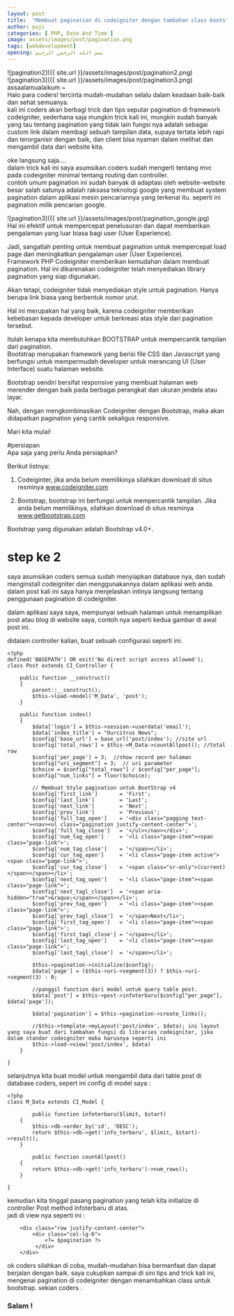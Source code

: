 ```yaml
---
layout: post
title:  "Membuat pagination di codeigniter dengan tambahan class bootstrap"
author: puji
categories: [ PHP, Date And Time ]
image: assets/images/post/pagination.png
tags: [webdevelopment]
opening: بسم الله الرحمن الرحيم
---  
```

![pagination2]({{ site.url }}/assets/images/post/pagination2.png)  
![pagination3]({{ site.url }}/assets/images/post/pagination3.png)  
assaalamualaikum ~  
Halo para coders! tercinta mudah-mudahan selalu dalam keadaan baik-baik dan sehat semuanya.  
kali ini coders akan berbagi trick dan tips seputar pagination di framework codeigniter, sederhana saja mungkin trick kali ini, mungkin sudah banyak yang tau tentang pagination yang tidak lain fungsi nya adalah sebagai custom link dalam membagi sebuah tampilan data, supaya tertata lebih rapi dan terorganisir dengan baik, dan client bisa nyaman dalam melihat dan mengambil data dari website kita.  

oke langsung saja....  
dalam trick kali ini saya asumsikan coders sudah mengerti tentang mvc pada codeigniter minimal tentang routing dan controller.  
contoh umum pagination ini sudah banyak di adaptasi oleh website-website besar salah satunya adalah raksasa teknologi google yang membuat system pagination dalam aplikasi mesin pencariannya yang terkenal itu. seperti ini pagination milik pencarian google.  

![pagination3]({{ site.url }}/assets/images/post/pagination_google.jpg)  
Hal ini efektif untuk mempercepat penelusuran dan dapat memberikan pengalaman yang luar biasa bagi user (User Experience).

Jadi, sangatlah penting untuk membuat pagination untuk mempercepat load page dan meningkatkan pengalaman user (User Experience).  
Framework PHP Codeigniter memberikan kemudahan dalam membuat pagination. Hal ini dikarenakan codeigniter telah menyediakan library pagination yang siap digunakan.

Akan tetapi, codeigniter tidak menyediakan style untuk pagination. Hanya berupa link biasa yang berbentuk nomor urut.

Hal ini merupakan hal yang baik, karena codeigniter memberikan kebebasan kepada developer untuk berkreasi atas style dari pagination tersebut.

Itulah kenapa kita membutuhkan BOOTSTRAP untuk mempercantik tampilan dari pagination.  
Bootstrap merupakan framework yang berisi file CSS dan Javascript yang berfungsi untuk mempermudah developer untuk merancang UI (User Interface) suatu halaman website.

Bootstrap sendiri bersifat responsive yang membuat halaman web merender dengan baik pada berbagai perangkat dan ukuran jendela atau layar.

Nah, dengan mengkombinasikan Codeigniter dengan Bootstrap, maka akan didapatkan pagination yang cantik sekaligus responsive.

Mari kita mulai!  

#persiapan  
Apa saja yang perlu Anda persiapkan?

Berikut listnya:

1. Codeiginter, jika anda belum memilikinya silahkan download di situs resminya www.codeigniter.com

2. Bootstrap, bootstrap ini berfungsi untuk mempercantik tampilan. Jika anda belum memilikinya, silahkan download di situs resminya www.getbootstrap.com

Bootstrap yang digunakan adalah Bootstrap v4.0+.  
# step ke 2  
saya asumsikan coders semua sudah menyiapkan database nya, dan sudah menginstall codeigniter dan menggunakannya dalam aplikasi web anda.  
dalam post kali ini saya hanya menjelaskan intinya langsung tentang penggunaan pagination di codeigniter.  

dalam aplikasi saya saya, mempunyai sebuah halaman untuk menampilkan post atau blog di website saya, contoh nya seperti kedua gambar di awal post ini.  

didalam controller kalian, buat sebuah configurasi seperti ini:  
```
<?php
defined('BASEPATH') OR exit('No direct script access allowed');
class Post extends CI_Controller {

    public function __construct()
    {
        parent::__construct();
        $this->load->model('M_Data', 'post');
    }

    public function index()
    {
        $data['login'] = $this->session->userdata('email');
        $data['index_title'] = "Ourcitrus News";
        $config['base_url'] = base_url('post/index'); //site url
        $config['total_rows'] = $this->M_Data->countAllpost(); //total row
        $config['per_page'] = 3;  //show record per halaman
        $config["uri_segment"] = 3;  // uri parameter
        $choice = $config["total_rows"] / $config["per_page"];
        $config["num_links"] = floor($choice);
   
        // Membuat Style pagination untuk BootStrap v4
        $config['first_link']       = 'First';
        $config['last_link']        = 'Last';
        $config['next_link']        = 'Next';
        $config['prev_link']        = 'Previous';
        $config['full_tag_open']    = '<div class="pagging text-center"><nav><ul class="pagination justify-content-center">';
        $config['full_tag_close']   = '</ul></nav></div>';
        $config['num_tag_open']     = '<li class="page-item"><span class="page-link">';
        $config['num_tag_close']    = '</span></li>';
        $config['cur_tag_open']     = '<li class="page-item active"><span class="page-link">';
        $config['cur_tag_close']    = '<span class="sr-only">(current)</span></span></li>';
        $config['next_tag_open']    = '<li class="page-item"><span class="page-link">';
        $config['next_tagl_close']  = '<span aria-hidden="true">&raquo;</span></span></li>';
        $config['prev_tag_open']    = '<li class="page-item"><span class="page-link">';
        $config['prev_tagl_close']  = '</span>Next</li>';
        $config['first_tag_open']   = '<li class="page-item"><span class="page-link">';
        $config['first_tagl_close'] = '</span></li>';
        $config['last_tag_open']    = '<li class="page-item"><span class="page-link">';
        $config['last_tagl_close']  = '</span></li>';
 
        $this->pagination->initialize($config);
        $data['page'] = ($this->uri->segment(3)) ? $this->uri->segment(3) : 0;
 
        //panggil function dari model untuk query table post. 
        $data['post'] = $this->post->infoterbaru($config["per_page"], $data['page']);           
 
        $data['pagination'] = $this->pagination->create_links();

		//$this->template->myLayout('post/index', $data); ini layout yang saya buat dari tambahan fungsi di libraries codeigniter, jika dalam standar codeigniter maka harusnya seperti ini  
		$this->load->view('post/index', $data)
    }

}
```

selanjutnya kita buat model untuk mengambil data dari table post di database coders, sepert ini config di model saya :  

```
<?php
class M_Data extends CI_Model {

	    public function infoterbaru($limit, $start)
    {
        $this->db->order_by('id', 'DESC');
        return $this->db->get('info_terbaru', $limit, $start)->result();
    }

        public function countAllpost()
    {
        return $this->db->get('info_terbaru')->num_rows();
    }

}
```
  
kemudian kita tinggal pasang pagination yang telah kita initialize di controller Post method infoterbaru di atas.  
jadi di view nya seperti ini :  

```
    <div class="row justify-content-center">
    	<div class="col-lg-6">
            <?= $pagination ?>
         </div>
    </div>

```
  
ok coders silahkan di coba, mudah-mudahan bisa bermanfaat dan dapat berjalan dengan baik. saya cukupkan sampai di sini tips and trick kali ini, mengenai pagination di codeigniter dengan menambahkan class untuk bootstrap. 
sekian coders . 
<h3>Salam !</h3>


